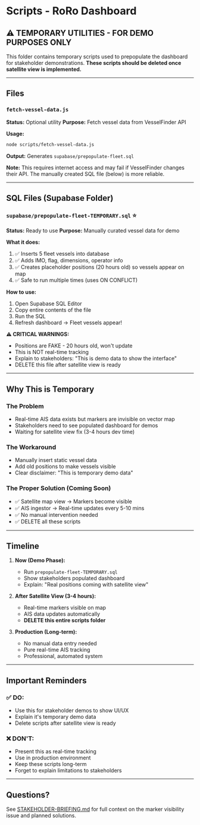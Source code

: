 # Scripts - RoRo Dashboard

## ⚠️ TEMPORARY UTILITIES - FOR DEMO PURPOSES ONLY

This folder contains temporary scripts used to prepopulate the dashboard for stakeholder demonstrations. **These scripts should be deleted once satellite view is implemented.**

---

## Files

### `fetch-vessel-data.js`
**Status:** Optional utility
**Purpose:** Fetch vessel data from VesselFinder API

**Usage:**
```bash
node scripts/fetch-vessel-data.js
```

**Output:** Generates `supabase/prepopulate-fleet.sql`

**Note:** This requires internet access and may fail if VesselFinder changes their API. The manually created SQL file (below) is more reliable.

---

## SQL Files (Supabase Folder)

### `supabase/prepopulate-fleet-TEMPORARY.sql` ⭐
**Status:** Ready to use
**Purpose:** Manually curated vessel data for demo

**What it does:**
1. ✅ Inserts 5 fleet vessels into database
2. ✅ Adds IMO, flag, dimensions, operator info
3. ✅ Creates placeholder positions (20 hours old) so vessels appear on map
4. ✅ Safe to run multiple times (uses ON CONFLICT)

**How to use:**
1. Open Supabase SQL Editor
2. Copy entire contents of the file
3. Run the SQL
4. Refresh dashboard → Fleet vessels appear!

**⚠️ CRITICAL WARNINGS:**
- Positions are FAKE - 20 hours old, won't update
- This is NOT real-time tracking
- Explain to stakeholders: "This is demo data to show the interface"
- DELETE this file after satellite view is ready

---

## Why This is Temporary

### The Problem
- Real-time AIS data exists but markers are invisible on vector map
- Stakeholders need to see populated dashboard for demos
- Waiting for satellite view fix (3-4 hours dev time)

### The Workaround
- Manually insert static vessel data
- Add old positions to make vessels visible
- Clear disclaimer: "This is temporary demo data"

### The Proper Solution (Coming Soon)
- ✅ Satellite map view → Markers become visible
- ✅ AIS ingestor → Real-time updates every 5-10 mins
- ✅ No manual intervention needed
- ✅ DELETE all these scripts

---

## Timeline

1. **Now (Demo Phase):**
   - Run `prepopulate-fleet-TEMPORARY.sql`
   - Show stakeholders populated dashboard
   - Explain: "Real positions coming with satellite view"

2. **After Satellite View (3-4 hours):**
   - Real-time markers visible on map
   - AIS data updates automatically
   - **DELETE this entire scripts folder**

3. **Production (Long-term):**
   - No manual data entry needed
   - Pure real-time AIS tracking
   - Professional, automated system

---

## Important Reminders

### ✅ DO:
- Use this for stakeholder demos to show UI/UX
- Explain it's temporary demo data
- Delete scripts after satellite view is ready

### ❌ DON'T:
- Present this as real-time tracking
- Use in production environment
- Keep these scripts long-term
- Forget to explain limitations to stakeholders

---

## Questions?

See [STAKEHOLDER-BRIEFING.md](../STAKEHOLDER-BRIEFING.md) for full context on the marker visibility issue and planned solutions.
